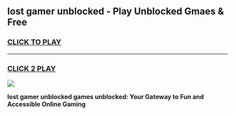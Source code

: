 
## lost gamer unblocked - Play Unblocked Gmaes & Free
<h3>
<a href="https://premium.freeplayer.one?title=lost_gamer_unblocked&ref=19F">CLICK TO PLAY</a></h3>
<hr>

<h3>
<a href="https://premium.freeplayer.one?title=lost_gamer_unblocked&ref=19F">CLICK 2 PLAY</a>
  
</h3>

<a href="https://premium.freeplayer.one?title=lost_gamer_unblocked&ref=19F/"><img src="https://clearcache.store/games.png"></a>


**lost gamer unblocked games unblocked: Your Gateway to Fun and Accessible Online Gaming**
